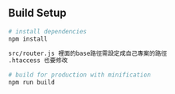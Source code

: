 ## Build Setup

``` bash
# install dependencies
npm install

src/router.js 裡面的base路徑需設定成自己專案的路徑
.htaccess 也要修改

# build for production with minification
npm run build
```


